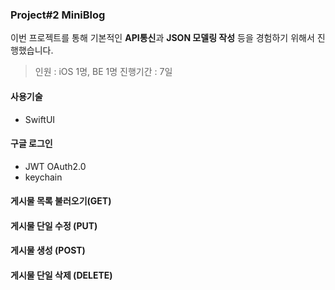 ### Project#2 **MiniBlog**
이번 프로젝트를 통해 기본적인 **API통신**과 **JSON 모델링 작성** 등을 경험하기 위해서 진행했습니다.
> 인원 : iOS 1명, BE 1명
> 진행기간 : 7일
#### 사용기술  
- SwiftUI
 
#### 구글 로그인
- JWT OAuth2.0
- keychain

#### 게시물 목록 불러오기(GET) 

#### 게시물 단일 수정 (PUT)

#### 게시물 생성 (POST)

#### 게시물 단일 삭제 (DELETE)

